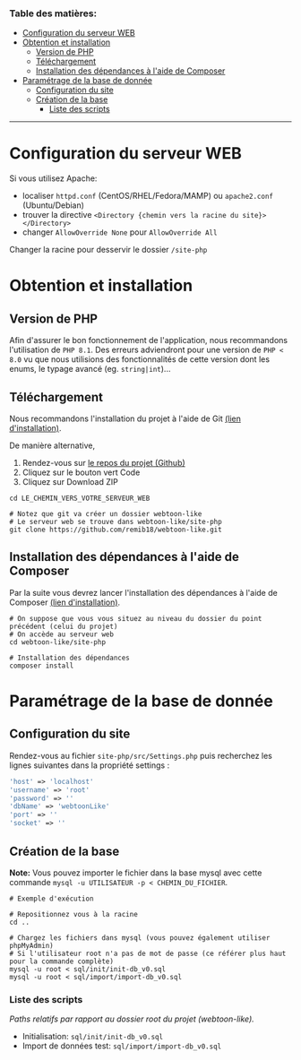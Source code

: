 
### Table des matières:

- [Configuration du serveur WEB](#configuration-du-serveur-web)
- [Obtention et installation](#obtention-et-installation)
  * [Version de PHP](#version-de-php)
  * [Téléchargement](#telechargement)
  * [Installation des dépendances à l'aide de Composer](#composer)
- [Paramétrage de la base de donnée](#parametrage-de-la-base-de-donee)
  * [Configuration du site](#configuration-du-site)
  * [Création de la base](#creation-base)
    + [Liste des scripts](#liste-des-scripts)

---

<a name="configuration-du-serveur-WEB"></a>
# Configuration du serveur WEB

Si vous utilisez Apache:
  - localiser `httpd.conf` (CentOS/RHEL/Fedora/MAMP) ou `apache2.conf` (Ubuntu/Debian)
  - trouver la directive `<Directory {chemin vers la racine du site}></Directory>`
  - changer `AllowOverride None` pour `AllowOverride All`

Changer la racine pour desservir le dossier `/site-php`


<a name="obtention-et-installation"></a>
# Obtention et installation


<a name="version-de-php"></a>
## Version de PHP

Afin d'assurer le bon fonctionnement de l'application, nous recommandons l'utilisation de `PHP 8.1`.
Des erreurs adviendront pour une version de `PHP < 8.0` vu que nous utilisions des fonctionnalités de cette version
dont les enums, le typage avancé (eg. `string|int`)...


<a name="telechargement"></a>
## Téléchargement

Nous recommandons l'installation du projet à l'aide de Git [(lien d'installation)](https://git-scm.com/downloads).

De manière alternative,
1. Rendez-vous sur [le repos du projet (Github)](https://github.com/remib18/webtoon-like)
2. Cliquez sur le bouton vert Code
3. Cliquez sur Download ZIP

```shell
cd LE_CHEMIN_VERS_VOTRE_SERVEUR_WEB

# Notez que git va créer un dossier webtoon-like
# Le serveur web se trouve dans webtoon-like/site-php
git clone https://github.com/remib18/webtoon-like.git
```


<a name="composer"></a>
## Installation des dépendances à l'aide de Composer

Par la suite vous devrez lancer l'installation des dépendances à l'aide de Composer
[(lien d'installation)](https://getcomposer.org/download/).

```shell
# On suppose que vous vous situez au niveau du dossier du point précédent (celui du projet)
# On accède au serveur web
cd webtoon-like/site-php

# Installation des dépendances
composer install
```


<a name="parametrage-de-la-base-de-donee"></a>
# Paramétrage de la base de donnée


<a name="configuration-du-site"></a>
## Configuration du site

Rendez-vous au fichier `site-php/src/Settings.php` puis recherchez les lignes suivantes dans la propriété settings :

```php
'host' => 'localhost'
'username' => 'root'
'password' => ''
'dbName' => 'webtoonLike'
'port' => ''
'socket' => ''
```

<a name="creation-base"></a>
## Création de la base

**Note:** Vous pouvez importer le fichier dans la base mysql avec cette commande
`mysql -u UTILISATEUR -p < CHEMIN_DU_FICHIER`.

```shell
# Exemple d'exécution

# Repositionnez vous à la racine
cd ..

# Chargez les fichiers dans mysql (vous pouvez également utiliser phpMyAdmin)
# Si l'utilisateur root n'a pas de mot de passe (ce référer plus haut pour la commande complète)
mysql -u root < sql/init/init-db_v0.sql
mysql -u root < sql/import/import-db_v0.sql

```

<a name="liste-des-scripts"></a>
### Liste des scripts
*Paths relatifs par rapport au dossier root du projet (webtoon-like).*
- Initialisation: `sql/init/init-db_v0.sql`
- Import de données test: `sql/import/import-db_v0.sql`

